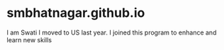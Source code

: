 # smbhatnagar.github.io
I am Swati I moved to US last year. I joined this program to enhance and learn new skills